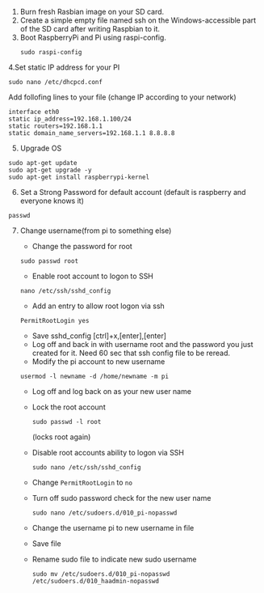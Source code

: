 1. Burn fresh Rasbian image on your SD card.
2. Create a simple empty file named ssh on the Windows-accessible part of the SD card after writing Raspbian to it.
3. Boot RaspberryPi and Pi using raspi-config.
   ```
   sudo raspi-config
   ```
4.Set static IP address for your PI
  ```
  sudo nano /etc/dhcpcd.conf 
  ```
  Add follofing lines to your file (change IP according to your network)
  ```
  interface eth0
  static ip_address=192.168.1.100/24
  static routers=192.168.1.1
  static domain_name_servers=192.168.1.1 8.8.8.8
  ```
5. Upgrade OS
  ```
  sudo apt-get update
  sudo apt-get upgrade -y
  sudo apt-get install raspberrypi-kernel
  ```
6. Set a Strong Password for default account (default is raspberry and everyone knows it)
  ```
  passwd
  ```
7. Change username(from pi to something else)

   - Change the password for root
   ```
   sudo passwd root
   ```
   - Enable root account to logon to SSH
   ```
   nano /etc/ssh/sshd_config
   ```
   
   - Add an entry to allow root logon via ssh
   ```
   PermitRootLogin yes
   ```
   - Save sshd_config [ctrl]+x,[enter],[enter]
   - Log off and back in with username root and the password you just created for it. Need 60 sec that ssh config file to be reread.
   - Modify the pi account to new username
   ```
   usermod -l newname -d /home/newname -m pi
   ```
   - Log off and log back on as your new user name
   - Lock the root account
     ```
     sudo passwd -l root
     ```
     (locks root again)

   - Disable root accounts ability to logon via SSH
     ```
     sudo nano /etc/ssh/sshd_config
     ```
   - Change ```PermitRootLogin``` to ```no```  

   - Turn off sudo password check for the new user name
     ```
     sudo nano /etc/sudoers.d/010_pi-nopasswd
     ```
   - Change the username pi to new username in file
   - Save file
   - Rename sudo file to indicate new sudo username
     ```
     sudo mv /etc/sudoers.d/010_pi-nopasswd /etc/sudoers.d/010_haadmin-nopasswd
     ```

  
